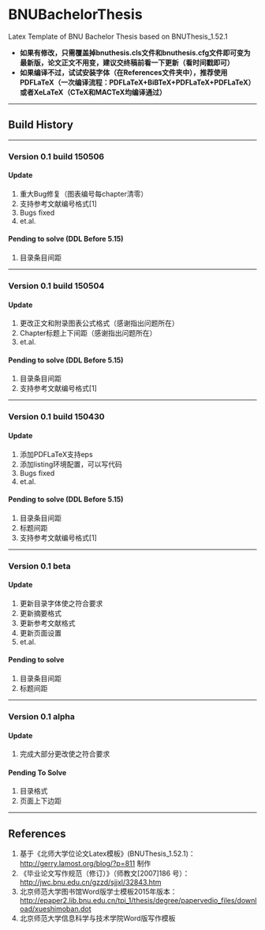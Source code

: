 # BNUBachelorThesis
Latex Template of BNU Bachelor Thesis based on BNUThesis_1.52.1

* **如果有修改，只需覆盖掉bnuthesis.cls文件和bnuthesis.cfg文件即可变为最新版，论文正文不用变，建议交终稿前看一下更新（看时间戳即可）**
* **如果编译不过，试试安装字体（在References文件夹中），推荐使用PDFLaTeX（一次编译流程：PDFLaTeX+BiBTeX+PDFLaTeX+PDFLaTeX）或者XeLaTeX（CTeX和MACTeX均编译通过）**

***
## Build History
***
### Version 0.1 build 150506
#### Update
1. 重大Bug修复（图表编号每chapter清零）
2. 支持参考文献编号格式[1]
3. Bugs fixed
4. et.al.

#### Pending to solve (DDL Before 5.15)
1. 目录条目间距

***
### Version 0.1 build 150504
#### Update
1. 更改正文和附录图表公式格式（感谢指出问题所在）
2. Chapter标题上下间距（感谢指出问题所在）
3. et.al.

#### Pending to solve (DDL Before 5.15)
1. 目录条目间距
2. 支持参考文献编号格式[1]

***
### Version 0.1 build 150430
#### Update
1. 添加PDFLaTeX支持eps
2. 添加listing环境配置，可以写代码
3. Bugs fixed
4. et.al.

#### Pending to solve (DDL Before 5.15)
1. 目录条目间距
2. 标题间距
3. 支持参考文献编号格式[1]

***
### Version 0.1 beta
#### Update
1. 更新目录字体使之符合要求
2. 更新摘要格式
3. 更新参考文献格式
4. 更新页面设置
5. et.al.

#### Pending to solve
1. 目录条目间距
2. 标题间距

***
### Version 0.1 alpha
#### Update
1. 完成大部分更改使之符合要求

#### Pending To Solve
1. 目录格式
2. 页面上下边距

***
## References
1. 基于《北师大学位论文Latex模板》(BNUThesis_1.52.1)：http://gerry.lamost.org/blog/?p=811 制作
2. 《毕业论文写作规范（修订）》（师教文[2007]186 号）：http://jwc.bnu.edu.cn/gzzd/sjjxl/32843.htm
3. 北京师范大学图书馆Word版学士模板2015年版本：http://epaper2.lib.bnu.edu.cn/tpi_1/thesis/degree/papervedio_files/download/xueshimoban.dot
4. 北京师范大学信息科学与技术学院Word版写作模板
